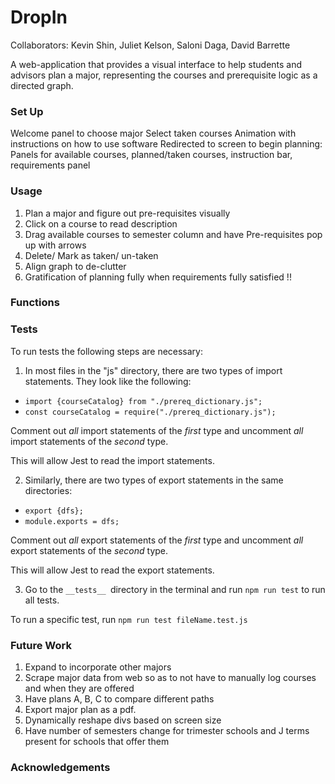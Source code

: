 # DropIn

Collaborators: Kevin Shin, Juliet Kelson, Saloni Daga, David Barrette

A web-application that provides a visual interface to help students and advisors plan a major, representing the courses and prerequisite logic as a directed graph. 


### Set Up
Welcome panel to choose major
Select taken courses
Animation with instructions on how to use software
Redirected to screen to begin planning: Panels for available courses, planned/taken courses, instruction bar, requirements panel 

### Usage
1. Plan a major and figure out pre-requisites visually
2. Click on a course to read description
2. Drag available courses to semester column and have Pre-requisites pop up with arrows 
3. Delete/ Mark as taken/ un-taken
4. Align graph to de-clutter
5. Gratification of planning fully when requirements fully satisfied !!
 
### Functions


### Tests
To run tests the following steps are necessary:
1. In most files in the "js" directory, there are two types of import statements.  They look like the following:

* `import {courseCatalog} from "./prereq_dictionary.js";`
* `const courseCatalog = require("./prereq_dictionary.js");`

Comment out _all_ import statements of the _first_ type and uncomment _all_ import statements of the _second_ type.

This will allow Jest to read the import statements.

2. Similarly, there are two types of export statements in the same directories:
* `export {dfs};`
* `module.exports = dfs;`

Comment out _all_ export statements of the _first_ type and uncomment _all_ export statements of the _second_ type.

This will allow Jest to read the export statements.

3. Go to the `__tests__ `directory in the terminal and run `npm run test` to run all tests.

To run a specific test, run `npm run test fileName.test.js`

### Future Work
1. Expand to incorporate other majors
2. Scrape major data from web so as to not have to manually log courses and when they are offered
3. Have plans A, B, C to compare different paths 
4. Export major plan as a pdf.
5. Dynamically reshape divs based on screen size
6. Have number of semesters change for trimester schools and J terms present for schools that offer them

### Acknowledgements 



